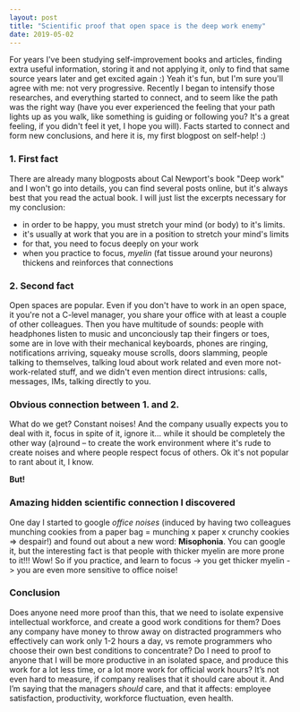 ```yaml
---
layout: post
title: "Scientific proof that open space is the deep work enemy"
date: 2019-05-02
---
```


For years I've been studying self-improvement books and articles, finding extra useful information, storing it and not applying it, only to find that same source years later and get excited again :) Yeah it's fun, but I'm sure you'll agree with me: not very progressive.
Recently I began to intensify those researches, and everything started to connect, and to seem like the path was the right way (have you ever experienced the feeling that your path lights up as you walk, like something is guiding or following you? It's a great feeling, if you didn't feel it yet, I hope you will).
Facts started to connect and form new conclusions, and here it is, my first blogpost on self-help! :)

### 1. First fact

There are already many blogposts about Cal Newport's book "Deep work" and I won't go into details, you can find several posts online, but it's always best that you read the actual book. I will just list the excerpts necessary for my conclusion: 

- in order to be happy, you must stretch your mind (or body) to it's limits. 
- it's usually at work that you are in a position to stretch your mind's limits
- for that, you need to focus deeply on your work
- when you practice to focus, _myelin_ (fat tissue around your neurons) thickens and reinforces that connections 


### 2. Second fact

Open spaces are popular. Even if you don't have to work in an open space, it you're not a C-level manager, you share your office with at least a couple of other colleagues. Then you have multitude of sounds: people with headphones listen to music and unconciously tap their fingers or toes, some are in love with their mechanical keyboards, phones are ringing, notifications arriving, squeaky mouse scrolls, doors slamming, people talking to themselves, talking loud about work related and even more not-work-related stuff, and we didn't even mention direct intrusions: calls, messages, IMs, talking directly to you. 


### Obvious connection between 1. and 2.

What do we get? Constant noises! And the company usually expects you to deal with it, focus in spite of it, ignore it... while it should be completely the other way (a)round – to create the work environment where it's rude to create noises and where people respect focus of others. Ok it's not popular to rant about it, I know.

**But!**

### Amazing hidden scientific connection I discovered

One day I started to google _office noises_ (induced by having two colleagues munching cookies from a paper bag = munching x paper x crunchy cookies => despair!) and found out about a new word: **Misophonia**. You can google it, but the interesting fact is that people with thicker myelin are more prone to it!!! Wow! So if you practice, and learn to focus -> you get thicker myelin -> you are even more sensitive to office noise!

### Conclusion

Does anyone need more proof than this, that we need to isolate expensive intellectual workforce, and create a good work conditions for them? Does any company have money to throw away on distracted programmers who effectively can work only 1-2 hours a day, vs remote programmers who choose their own best conditions to concentrate? Do I need to proof to anyone that I will be more productive in an isolated space, and produce this work for a lot less time, or a lot more work for official work hours? It’s not even hard to measure, if company realises that it should care about it. And I’m saying that the managers _should_ care, and that it affects: employee satisfaction, productivity, workforce fluctuation, even health.

